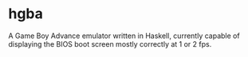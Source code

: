 hgba
====

A Game Boy Advance emulator written in Haskell, currently capable of displaying the BIOS boot screen mostly correctly at 1 or 2 fps.
